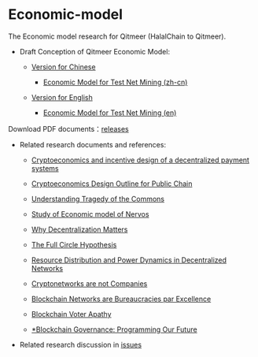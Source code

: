 # Economic-model

The Economic model research for Qitmeer (HalalChain to Qitmeer).

- Draft Conception of Qitmeer Economic Model:

  - [Version for Chinese](./Version_zh)
  
    - [Economic Model for Test Net Mining (zh-cn)](Version_zh/Economic_Model_of_Qitmeer_Test_Net_zh.md)
    
  - [Version for English](./Version_en)
  
    - [Economic Model for Test Net Mining (en)](Version_en/Economic_Model_of_Qitmeer_Test_Net.md)
    
 Download PDF documents：[releases](https://github.com/Qitmeer/Economic-model/releases)    

- Related research documents and references:

    - [Cryptoeconomics and incentive design of a decentralized payment systems](https://f-labs.github.io/Cryptoeconomics/)
  - [Cryptoeconomics Design Outline for Public Chain](./articles/cryptoeconomics-design-outline.md)
  - [Understanding Tragedy of the Commons](./articles/Understanding_Tragedy_of_the_Commons.md)
  - [Study of Economic model of Nervos](./articles/Study_of_Economic_model_of_Nervos.md)
  
  - [Why Decentralization Matters](./articles/Why_Decentralization_Matters.md)
  - [The Full Circle Hypothesis](./articles/The_Full_Circle_Hypothesis%20.md)
  - [Resource Distribution and Power Dynamics in Decentralized Networks](./articles/Resource_Distribution_and_Power_Dynamics_in_Decentralized_Networks%20.md)
  - [Cryptonetworks are not Companies](./articles/Cryptonetworks_are_not_Companies.md)
  - [Blockchain Networks are Bureaucracies par Excellence](./articles/Blockchain_Networks_are_Bureaucracies_par_Excellence.md)
  
  - [Blockchain Voter Apathy](./articles/Blockchain_Voter_Apathy.md)
  
  - [*Blockchain Governance: Programming Our Future](./articles/Blockchain_Governance_Programming_Our_Future.md)
 
 
  

- Related research discussion in [issues](https://github.com/HalalChain/Economic-model/issues)

